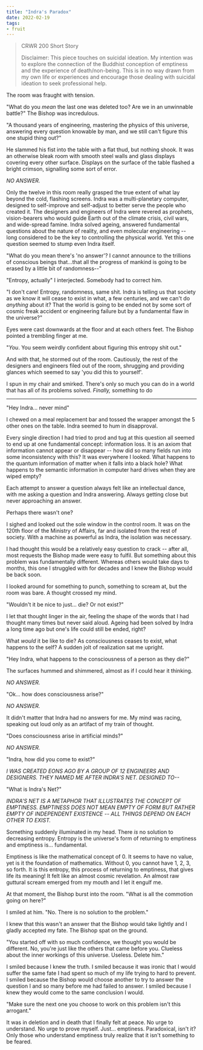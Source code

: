 ```yaml
---
title: "Indra's Paradox"
date: 2022-02-19
tags:
- fruit
---
```


> CRWR 200 Short Story
> 
> Disclaimer: This piece touches on suicidal ideation. My intention was to explore the connection of the Buddhist conception of emptiness and the experience of death/non-being. This is in no way drawn from my own life or experiences and encourage those dealing with suicidal ideation to seek professional help.

The room was fraught with tension. 

"What do you *mean* the last one was deleted too? Are we in an unwinnable battle?" The Bishop was incredulous.

"A thousand years of engineering, mastering the physics of this universe, answering every question knowable by man, and we still can't figure this one stupid thing out?"

He slammed his fist into the table with a flat thud, but nothing shook. It was an otherwise bleak room with smooth steel walls and glass displays covering every other surface. Displays on the surface of the table flashed a bright crimson, signalling some sort of error. 

*NO ANSWER.*

Only the twelve in this room really grasped the true extent of what lay beyond the cold, flashing screens. Indra was a multi-planetary computer, designed to self-improve and self-adjust to better serve the people who created it. The designers and engineers of Indra were revered as prophets, vision-bearers who would guide Earth out of the climate crisis, civil wars, and wide-spread famine. Indra solved ageing, answered fundamental questions about the nature of reality, and even molecular engineering -- long considered to be the key to controlling the physical world. Yet this one question seemed to stump even Indra itself.

"What do you mean there's 'no answer'? I cannot announce to the trillions of conscious beings that...that all the progress of mankind is going to be erased by a little bit of randomness--"

"Entropy, actually" I interjected. Somebody had to correct him.

"I don't care! Entropy, randomness, same shit. Indra is telling us that society as we know it will cease to exist in what, a few centuries, and we can't do *anything* about it? That the world is going to be ended not by some sort of cosmic freak accident or engineering failure but by a fundamental flaw in the universe?"

Eyes were cast downwards at the floor and at each others feet. The Bishop pointed a trembling finger at me.

"*You*. You seem weirdly confident about figuring this entropy shit out."

And with that, he stormed out of the room. Cautiously, the rest of the designers and engineers filed out of the room, shrugging and providing glances which seemed to say 'you did this to yourself'.

I spun in my chair and smirked. There's only so much you can do in a world that has all of its problems solved. *Finally,* something to do

---

"Hey Indra... never mind"

I chewed on a meal replacement bar and tossed the wrapper amongst the 5 other ones on the table. Indra seemed to hum in disapproval.

Every single direction I had tried to prod and tug at this question all seemed to end up at one fundamental concept: information loss. It is an axiom that information cannot appear or disappear -- how did so many fields run into some inconsistency with this? It was everywhere I looked. What happens to the quantum information of matter when it falls into a black hole? What happens to the semantic information in computer hard drives when they are wiped empty?

Each attempt to answer a question always felt like an intellectual dance, with me asking a question and Indra answering. Always getting close but never approaching an answer.

Perhaps there wasn't one?

I sighed and looked out the sole window in the control room. It was on the 120th floor of the Ministry of Affairs, far and isolated from the rest of society. With a machine as powerful as Indra, the isolation was necessary.

I had thought this would be a relatively easy question to crack -- after all, most requests the Bishop made were easy to fulfil. But something about this problem was fundamentally different. Whereas others would take days to months, this one I struggled with for decades and I knew the Bishop would be back soon.

I looked around for something to punch, something to scream at, but the room was bare. A thought crossed my mind.

"Wouldn't it be nice to just... die? Or not exist?"

I let that thought linger in the air, feeling the shape of the words that I had thought many times but never said aloud. Ageing had been solved by Indra a long time ago but one's life could still be ended, right?

What *would* it be like to die? As consciousness ceases to exist, what happens to the self? A sudden jolt of realization sat me upright.

"Hey Indra, what happens to the consciousness of a person as they die?"

The surfaces hummed and shimmered, almost as if I could hear it thinking.

*NO ANSWER.*

"Ok... how does consciousness arise?"

*NO ANSWER.*

It didn't matter that Indra had no answers for me. My mind was racing, speaking out loud only as an artifact of my train of thought.

"Does consciousness arise in artificial minds?"

*NO ANSWER.*

"Indra, how did you come to exist?"

*I WAS CREATED EONS AGO BY A GROUP OF 12 ENGINEERS AND DESIGNERS. THEY NAMED ME AFTER INDRA'S NET. DESIGNED TO--*

"What is Indra's Net?"

*INDRA'S NET IS A METAPHOR THAT ILLUSTRATES THE CONCEPT OF EMPTINESS. EMPTINESS DOES NOT MEAN EMPTY OF FORM BUT RATHER EMPTY OF INDEPENDENT EXISTENCE -- ALL THINGS DEPEND ON EACH OTHER TO EXIST.*

Something suddenly illuminated in my head. There *is* no solution to decreasing entropy. Entropy is the universe's form of returning to emptiness and emptiness is... fundamental.

Emptiness is like the mathematical concept of 0. It seems to have no value, yet is it the foundation of mathematics. Without 0, you cannot have 1, 2, 3, so forth. It is this entropy, this process of returning to emptiness, that gives life its meaning! It felt like an almost cosmic revelation. An almost raw guttural scream emerged from my mouth and I let it engulf me.

At that moment, the Bishop burst into the room. "What is all the commotion going on here?"

I smiled at him. "No. There is no solution to the problem."

I knew that this wasn't an answer that the Bishop would take lightly and I gladly accepted my fate. The Bishop spat on the ground.

"You started off with so much confidence, we thought you would be different. No, you're just like the others that came before you. Clueless about the inner workings of this universe. Useless. Delete him."

I smiled because I knew the truth. I smiled because it was ironic that I would suffer the same fate I had spent so much of my life trying to hard to prevent. I smiled because the Bishop would choose another to try to answer the question I and so many before me had failed to answer. I smiled because I knew they would come to the same conclusion I would.

"Make sure the next one you choose to work on this problem isn't this arrogant."

It was in deletion and in death that I finally felt at peace. No urge to understand. No urge to prove myself. Just... emptiness. Paradoxical, isn't it? Only those who understand emptiness truly realize that it isn't something to be feared.